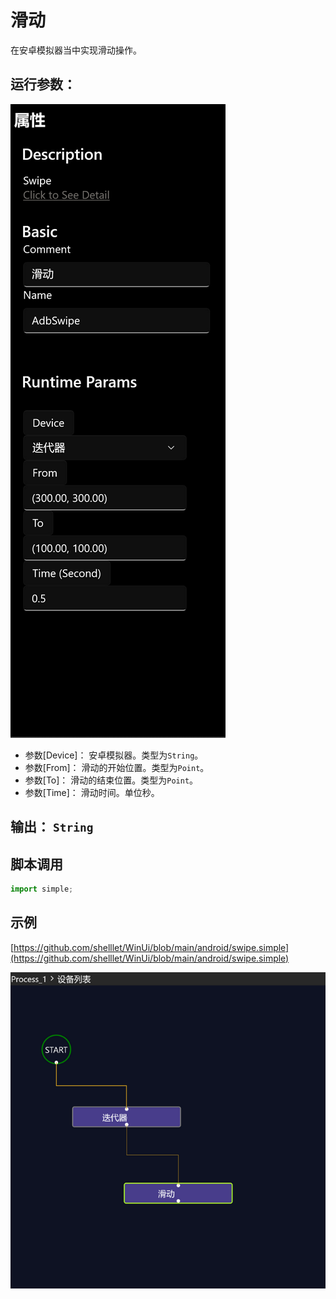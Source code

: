 # 滑动 
在安卓模拟器当中实现滑动操作。



## 运行参数：
![param](./images/2022-11-15_191246.png ':size=90%')

* 参数[Device]： 安卓模拟器。类型为`String`。
* 参数[From]： 滑动的开始位置。类型为`Point`。
* 参数[To]： 滑动的结束位置。类型为`Point`。
* 参数[Time]： 滑动时间。单位秒。

## 输出： `String`


## 脚本调用

```python
import simple;


```

## 示例

[https://github.com/shelllet/WinUi/blob/main/android/swipe.simple](https://github.com/shelllet/WinUi/blob/main/android/swipe.simple)

![swipe](./images/2022-11-15_191641.png ':size=90%')

